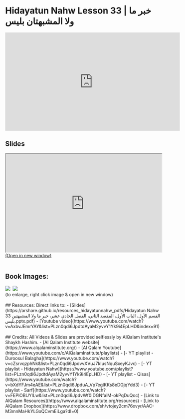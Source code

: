 # Hidayatun Nahw Lesson 33 | خبر ما ولا المشبهتان بليس

<iframe width="560" height="315" src="https://www.youtube-nocookie.com/embed/AxbvJEmrYAY?start=0" frameborder="0" allow="accelerometer; autoplay; encrypted-media; gyroscope; picture-in-picture" allowfullscreen="allowfullscreen"></iframe><BR>

<h2>Slides</h2>
<div>
    <object
    data='https://arshare.github.io/resources_hidayatunnahw_pdfs/Hidayatun Nahw 33 القسم الأول، الباب الأول، المقصد الثاني، الفصل الحادي عشر، خبر ما ولا المشبهتين بليس.pptx.pdf'
    type="application/pdf"
    width="560"
    height="315"
    >
    <iframe
        src='https://arshare.github.io/resources_hidayatunnahw_pdfs/Hidayatun Nahw 33 القسم الأول، الباب الأول، المقصد الثاني، الفصل الحادي عشر، خبر ما ولا المشبهتين بليس.pptx.pdf'
        width="500"
        height="315"
    >
    <p>This browser does not support PDF!</p>
    </iframe>
    </object>
</div>
<A HREF='https://arshare.github.io/resources_hidayatunnahw_pdfs/Hidayatun Nahw 33 القسم الأول، الباب الأول، المقصد الثاني، الفصل الحادي عشر، خبر ما ولا المشبهتين بليس.pptx.pdf' target=_>(Open in new window)</A>
<BR><BR>
<H2>Book Images:</H2>
<IMG SRC='https://arshare.github.io/resources_hidayatunnahw_book_images/047.png' class=bookpage style="max-width: 30%;">&nbsp;&nbsp;<IMG SRC='https://arshare.github.io/resources_hidayatunnahw_book_images/048.png' class=bookpage style="max-width: 30%;">&nbsp;&nbsp;<BR>(to enlarge, right click image & open in new window)<BR><BR>
## Resources:
Direct links to:
- [Slides](https://arshare.github.io/resources_hidayatunnahw_pdfs/Hidayatun Nahw 33 القسم الأول، الباب الأول، المقصد الثاني، الفصل الحادي عشر، خبر ما ولا المشبهتين بليس.pptx.pdf)
- [Youtube video](https://www.youtube.com/watch?v=AxbvJEmrYAY&list=PLzn0qdi6JpdtdAyaM2yvvY1Yk9i4EpLHD&index=91)
<BR><BR>
## Credits:
All Videos & Slides are provided selflessly by AlQalam Institute's Shaykh Hashim.
- [Al Qalam Institute website](https://www.alqalaminstitute.org/)
- [Al Qalam Youtube](https://www.youtube.com/c/AlQalamInstitute/playlists)
- [- YT playlist - Duroosul Balagha](https://www.youtube.com/watch?v=cZsrvqzphNk&list=PLzn0qdi6JpdvvXVuJ7kIusNquSxeyKJvc)
- [- YT playlist - Hidayatun Nahw](https://www.youtube.com/playlist?list=PLzn0qdi6JpdtdAyaM2yvvY1Yk9i4EpLHD)
- [- YT playlist - Qisas](https://www.youtube.com/watch?v=bXdYFJm4eAE&list=PLzn0qdi6JpduA_Vp7eglKKs8eDGjqYdd3)
- [- YT playlist - Sarf](https://www.youtube.com/watch?v=FEPiOBUYlLw&list=PLzn0qdi6JpdvWf0IDGNfaiM-okPqDuQoc)
- [Link to AlQalam Resources](https://www.alqalaminstitute.org/resources)
- [Link to AlQalam Dropbox](https://www.dropbox.com/sh/vtojey2cm76xvyr/AAC-M3mnMaHkYLGxQCvmEiLga?dl=0)
